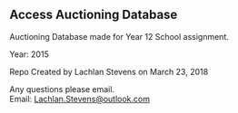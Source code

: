 Access Auctioning Database
---
Auctioning Database made for Year 12 School assignment. <br>

Year: 2015<br>

Repo Created by Lachlan Stevens on March 23, 2018

Any questions please email. <br>Email: [Lachlan.Stevens@outlook.com](mailto:lachlan.stevens@outlook.com)
